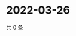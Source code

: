 # 2022-03-26

共 0 条

<!-- BEGIN WEIBO -->
<!-- 最后更新时间 Sat Mar 26 2022 19:10:43 GMT+0800 (China Standard Time) -->

<!-- END WEIBO -->
